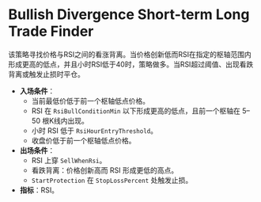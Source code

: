# Bullish Divergence Short-term Long Trade Finder

该策略寻找价格与RSI之间的看涨背离。当价格创新低而RSI在指定的枢轴范围内形成更高的低点，并且小时RSI低于40时，策略做多。当RSI超过阈值、出现看跌背离或触发止损时平仓。

- **入场条件**：
  - 当前最低价低于前一个枢轴低点价格。
  - RSI 在 `RsiBullConditionMin` 以下形成更高的低点，且前一个枢轴在 5–50 根K线内出现。
  - 小时 RSI 低于 `RsiHourEntryThreshold`。
  - 收盘价低于前一个枢轴低点价格。
- **出场条件**：
  - RSI 上穿 `SellWhenRsi`。
  - 看跌背离：价格创新高而 RSI 形成更低的高点。
  - `StartProtection` 在 `StopLossPercent` 处触发止损。
- **指标**：RSI。
